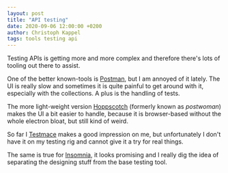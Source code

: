 ```yaml
---
layout: post
title: "API testing"
date: 2020-09-06 12:00:00 +0200
author: Christoph Kappel
tags: tools testing api
---
```

Testing APIs is getting more and more complex and therefore there's lots of tooling out there to
assist.

One of the better known-tools is [Postman](https://www.postman.com/), but I am annoyed of it lately.
The UI is really slow and sometimes it is quite painful to get around with it, especially with the
collections. A plus is the handling of tests.

The more light-weight version [Hoppscotch](https://hoppscotch.io/) (formerly known as *postwoman*)
makes the UI a bit easier to handle, because it is browser-based without the whole electron bloat,
but still kind of weird.

So far I [Testmace](https://testmace.com/) makes a good impression on me, but unfortunately I don't
have it on my testing rig and cannot give it a try for real things.

The same is true for [Insomnia](https://insomnia.rest/), it looks promising and I really dig the
idea of separating the designing stuff from the base testing tool.
